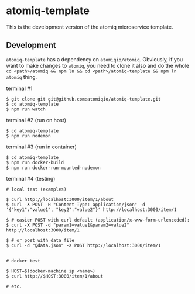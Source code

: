 atomiq-template
===============

This is the development version of the atomiq microservice template.

Development
-----------

`atomiq-template` has a dependency on `atomiqio/atomiq`. Obviously, if you want to make changes
to `atomiq`, you need to clone it also and do the whole `cd <path>/atomiq && npm ln && cd <path>/atomiq-template && npm ln atomiq` thing.

terminal #1

    $ git clone git git@github.com:atomiqio/atomiq-template.git
    $ cd atomiq-template
    $ npm run watch

terminal #2 (run on host)

    $ cd atomiq-template
    $ npm run nodemon

terminal #3 (run in container)

    $ cd atomiq-template
    $ npm run docker-build
    $ npm run docker-run-mounted-nodemon

terminal #4 (testing)

    # local test (examples)

    $ curl http://localhost:3000/item/1/about
    $ curl -X POST -H "Content-Type: application/json" -d '{"key1":"value1", "key2":"value2"}' http://localhost:3000/item/1

    $ # easier POST with curl default (application/x-www-form-urlencoded):
    $ curl -X POST -d "param1=value1&param2=value2" http://localhost:3000/item/1

    $ # or post with data file
    $ curl -d "@data.json" -X POST http://localhost:3000/item/1


    # docker test

    $ HOST=$(docker-machine ip <name>)
    $ curl http://$HOST:3000/item/1/about

    # etc.
